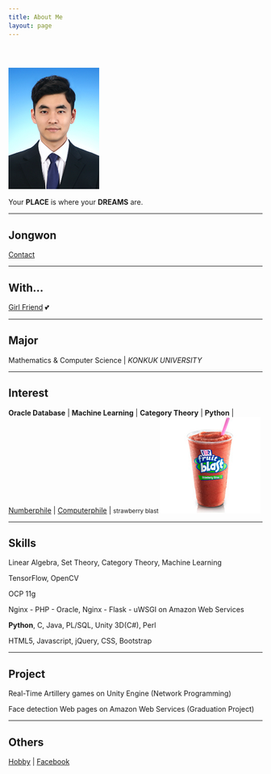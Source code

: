 ```yaml
---
title: About Me
layout: page
---
```


<img style="margin-top:3.2em; max-width:180px; max-height:240px;" src="/image/Jongwon.jpg" alt="" />

Your **PLACE** is where your **DREAMS** are.

- - -

## Jongwon

[Contact](/#contact) 

- - -

## With...

[Girl Friend](//www.instagram.com/uj31587/) 💕 

- - -

## Major

Mathematics & Computer Science \| *KONKUK UNIVERSITY*

- - -

## Interest

**Oracle Database** \| **Machine Learning** \| **Category Theory** \| **Python**
 \| [Numberphile](//www.youtube.com/channel/UCoxcjq-8xIDTYp3uz647V5A)
 \| [Computerphile](//www.youtube.com/channel/UC9-y-6csu5WGm29I7JiwpnA) \|  <small id="blast">strawberry blast
 <img class="blast-content" width="199px" height="190px" src="/image/Strawberry_Citrus_Fruit_Blast.jpg" /></small>

- - -

## Skills

Linear Algebra, Set Theory, Category Theory, Machine Learning

TensorFlow, OpenCV

OCP 11g

Nginx - PHP - Oracle, Nginx - Flask - uWSGI on Amazon Web Services

**Python**, C, Java, PL/SQL, Unity 3D(C#), Perl

HTML5, Javascript, jQuery, CSS, Bootstrap

- - -

## Project

Real-Time Artillery games on Unity Engine   (Network Programming)

Face detection Web pages on Amazon Web Services    (Graduation Project)

- - -

## Others

[Hobby](//www.youtube.com/channel/UCddQOuoYBVq_7vtpD22Fccg) \|
[Facebook](//www.facebook.com/jongwon.choi.7509)
